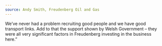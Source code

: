 ```yaml
---
source: Andy Smith, Freudenberg Oil and Gas
---
```

We’ve never had a problem recruiting good people and we have good transport links. Add to that the support shown by Welsh Government – they were all very significant factors in Freudenberg investing in the business here.”